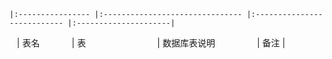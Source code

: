 
    |:---------------- |:------------------------------- |:--------------------------- |:---------------------|
    | 表名             |  表                             | 数据库表说明                 | 备注                 |
    
    
   

